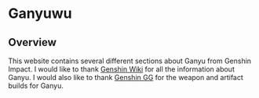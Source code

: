 # Ganyuwu

## Overview 

This website contains several different sections about Ganyu from Genshin Impact. I would like to thank [Genshin Wiki](https://genshin-impact.fandom.com/wiki/Ganyu)
for all the information about Ganyu. I would also like to thank [Genshin GG](https://genshin.gg/characters/Ganyu) for the weapon and artifact builds for Ganyu. 
